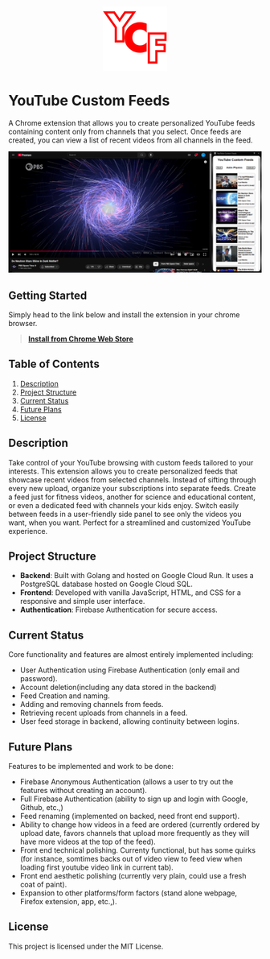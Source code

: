 <p align="center"><img src="images/YCF.png"/></p>

# YouTube Custom Feeds

A Chrome extension that allows you to create personalized YouTube feeds containing content 
only from channels that you select. Once feeds are created, you can view a list of recent 
videos from all channels in the feed. 

<p align="center"><img src="images/YCF_SS1.png"/></p>

## Getting Started

Simply head to the link below and install the extension in your chrome browser.

> **[Install from Chrome Web Store](https://chromewebstore.google.com/detail/youtube-custom-feeds/hihmkocmnjddomhngmmpkdidkmpkneea)**

## Table of Contents

1. [Description](#description)
2. [Project Structure](#project-structure)
3. [Current Status](#current-status)
4. [Future Plans](#future-plans)
5. [License](#license)

## Description

Take control of your YouTube browsing with custom feeds tailored to your interests. This extension allows you to create personalized feeds that showcase recent videos from selected channels. Instead of sifting through every new upload, organize your subscriptions into separate feeds. Create a feed just for fitness videos, another for science and educational content, or even a dedicated feed with channels your kids enjoy. Switch easily between feeds in a user-friendly side panel to see only the videos you want, when you want. Perfect for a streamlined and customized YouTube experience.

## Project Structure

- **Backend**: Built with Golang and hosted on Google Cloud Run. It uses a PostgreSQL database hosted on Google Cloud SQL.
- **Frontend**: Developed with vanilla JavaScript, HTML, and CSS for a responsive and simple user interface.
- **Authentication**: Firebase Authentication for secure access. 

## Current Status

Core functionality and features are almost entirely implemented including:
- User Authentication using Firebase Authentication (only email and password).
- Account deletion(including any data stored in the backend)
- Feed Creation and naming.
- Adding and removing channels from feeds.
- Retrieving recent uploads from channels in a feed.
- User feed storage in backend, allowing continuity between logins.

## Future Plans

Features to be implemented and work to be done:
- Firebase Anonymous Authentication (allows a user to try out the features without creating an account).
- Full Firebase Authentication (ability to sign up and login with Google, Github, etc.,)
- Feed renaming (implemented on backed, need front end support).
- Ability to change how videos in a feed are ordered (currently ordered by upload date, favors channels that upload more frequently as they will have more videos at the top of the feed).
- Front end technical polishing. Currenty functional, but has some quirks (for instance, somtimes backs out of video view to feed view when loading first youtube video link in current tab).
- Front end aesthetic polishing (currently very plain, could use a fresh coat of paint).
- Expansion to other platforms/form factors (stand alone webpage, Firefox extension, app, etc.,).

## License

This project is licensed under the MIT License.
